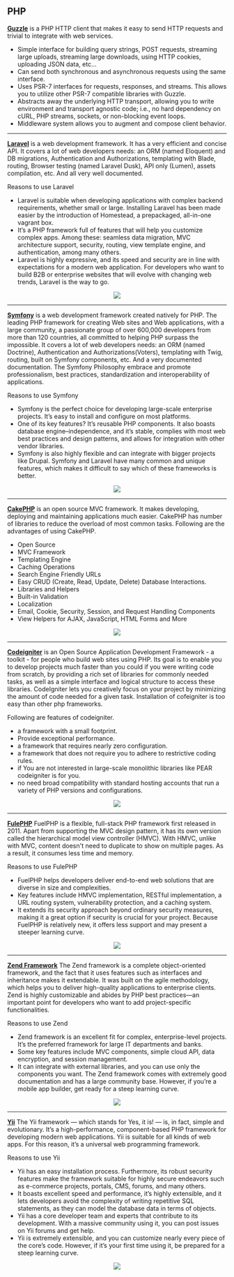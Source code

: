 ## PHP

[**Guzzle**](https://github.com/guzzle/guzzle) is a PHP HTTP client that makes it easy to send HTTP requests and trivial to integrate with web services.

- Simple interface for building query strings, POST requests, streaming large uploads, streaming large downloads, using HTTP cookies, uploading JSON data, etc...
- Can send both synchronous and asynchronous requests using the same interface.
- Uses PSR-7 interfaces for requests, responses, and streams. This allows you to utilize other PSR-7 compatible libraries with Guzzle.
- Abstracts away the underlying HTTP transport, allowing you to write environment and transport agnostic code; i.e., no hard dependency on cURL, PHP streams, sockets, or non-blocking event loops.
- Middleware system allows you to augment and compose client behavior.

---
[**Laravel**](https://github.com/laravel/laravel) is a web development framework. It has a very
efficient and concise API. It covers a lot of web developers needs: an ORM (named Eloquent) and DB
migrations,  Authentication and Authorizations, templating with Blade, routing, Browser testing
(named Laravel Dusk), API only (Lumen), assets compilation, etc. And all very well documented.

Reasons to use Laravel
- Laravel is suitable when developing applications with complex backend requirements, whether small or large. Installing Laravel has been made easier by the introduction of Homestead, a prepackaged, all-in-one vagrant box.
- It’s a PHP framework full of features that will help you customize complex apps. Among these: seamless data migration, MVC architecture support, security, routing, view template engine, and authentication, among many others.
- Laravel is highly expressive, and its speed and security are in line with expectations for a modern web application. For developers who want to build B2B or enterprise websites that will evolve with changing web trends, Laravel is the way to go.


<p align="center">
    <a href="https://github.com/laravel/laravel">
        <img src="https://raygun.com/blog/images/top-php-frameworks/laravel.png">
    </a>
</p>

---
[**Symfony**](https://github.com/symfony/symfony) is a web development framework created natively for PHP. The leading PHP framework for creating Web sites and Web applications, with a large community, a passionate group of over 600,000 developers from more than 120 countries, all committed to helping PHP surpass the impossible.
It covers a lot of web developers needs: an ORM (named Doctrine), Authentication and Authorizations(Voters), templating with Twig, routing, built on Symfony components, etc. And a very documented documentation.
The Symfony Philosophy embrace and promote professionalism, best practices, standardization and interoperability of applications.

Reasons to use Symfony
- Symfony is the perfect choice for developing large-scale enterprise projects. It’s easy to install and configure on most platforms.
- One of its key features? It’s reusable PHP components. It also boasts database engine–independence, and it’s stable, complies with most web best practices and design patterns, and allows for integration with other vendor libraries.
- Symfony is also highly flexible and can integrate with bigger projects like Drupal. Symfony and Laravel have many common and unique features, which makes it difficult to say which of these frameworks is better.

<p align="center">
    <a href="https://github.com/symfony/symfony">
        <img src="https://raygun.com/blog/images/top-php-frameworks/symfony.png">
    </a>
</p>

---
[**CakePHP**](https://github.com/cakephp/cakephp) is an open source MVC framework. It makes developing, deploying and maintaining applications much easier. CakePHP has number of libraries to reduce the overload of most common tasks. Following are the advantages of using CakePHP.
- Open Source
- MVC Framework
- Templating Engine
- Caching Operations
- Search Engine Friendly URLs
- Easy CRUD (Create, Read, Update, Delete) Database Interactions.
- Libraries and Helpers
- Built-in Validation
- Localization
- Email, Cookie, Security, Session, and Request Handling Components
- View Helpers for AJAX, JavaScript, HTML Forms and More

<p align="center">
    <a href="https://github.com/cakephp/cakephp">
        <img src="https://raygun.com/blog/images/top-php-frameworks/cakephp.png">
    </a>
</p>

---
[**Codeigniter**](https://github.com/bcit-ci/CodeIgniter) is an Open Source Application Development Framework - a toolkit - for people who build web sites using PHP. Its goal is to enable you to develop projects much faster than you could if you were writing code from scratch, by providing a rich set of libraries for commonly needed tasks, as well as a simple interface and logical structure to access these libraries. CodeIgniter lets you creatively focus on your project by minimizing the amount of code needed for a given task. Installation of cofeigniter is too easy than other php frameworks.

Following are features of codeigniter.
- a framework with a small footprint.
- Provide exceptional performance.
- a framework that requires nearly zero configuration.
- a framework that does not require you to adhere to restrictive coding rules.
- if You are not interested in large-scale monolithic libraries like PEAR codeigniter is for you.
- no need broad compatibility with standard hosting accounts that run a variety of PHP versions and configurations.

<p align="center">
    <a href="https://github.com/bcit-ci/CodeIgniter">
        <img src="https://raygun.com/blog/images/top-php-frameworks/codeigniter.png">
    </a>
</p>

---
[**FulePHP**](https://github.com/fuel/fuel) FuelPHP is a flexible, full-stack PHP framework first released in 2011. Apart from supporting the MVC design pattern, it has its own version called the hierarchical model view controller (HMVC). With HMVC, unlike with MVC, content doesn't need to duplicate to show on multiple pages. As a result, it consumes less time and memory.

Reasons to use FulePHP
- FuelPHP helps developers deliver end-to-end web solutions that are diverse in size and complexities.
- Key features include HMVC implementation, RESTful implementation, a URL routing system, vulnerability protection, and a caching system.
- It extends its security approach beyond ordinary security measures, making it a great option if security is crucial for your project. Because FuelPHP is relatively new, it offers less support and may present a steeper learning curve.

<p align="center">
    <a href="https://github.com/fuel/fuel">
        <img src="https://raygun.com/blog/images/top-php-frameworks/fuelphp.png">
    </a>
</p>

---
[**Zend Framework**](https://github.com/zendframework/zendframework) The Zend framework is a complete object-oriented framework, and the fact that it uses features such as interfaces and inheritance makes it extendable. It was built on the agile methodology, which helps you to deliver high-quality applications to enterprise clients. Zend is highly customizable and abides by PHP best practices—an important point for developers who want to add project-specific functionalities.

Reasons to use Zend
- Zend framework is an excellent fit for complex, enterprise-level projects. It’s the preferred framework for large IT departments and banks.
- Some key features include MVC components, simple cloud API, data encryption, and session management.
- It can integrate with external libraries, and you can use only the components you want. The Zend framework comes with extremely good documentation and has a large community base. However, if you’re a mobile app builder, get ready for a steep learning curve.

<p align="center">
    <a href="https://github.com/zendframework/zendframework">
        <img src="https://raygun.com/blog/images/top-php-frameworks/zend.png">
    </a>
</p>

---
[**Yii**](https://github.com/yiisoft/yii) The Yii framework — which stands for Yes, it is! — is, in fact, simple and evolutionary. It’s a high-performance, component-based PHP framework for developing modern web applications. Yii is suitable for all kinds of web apps. For this reason, it’s a universal web programming framework.

Reasons to use Yii
- Yii has an easy installation process. Furthermore, its robust security features make the framework suitable for highly secure endeavors such as e-commerce projects, portals, CMS, forums, and many others.
- It boasts excellent speed and performance, it’s highly extensible, and it lets developers avoid the complexity of writing repetitive SQL statements, as they can model the database data in terms of objects.
- Yii has a core developer team and experts that contribute to its development. With a massive community using it, you can post issues on Yii forums and get help.
- Yii is extremely extensible, and you can customize nearly every piece of the core’s code. However, if it’s your first time using it, be prepared for a steep learning curve.

<p align="center">
    <a href="https://github.com/yiisoft/yii">
        <img src="https://raygun.com/blog/images/top-php-frameworks/yii.png">
    </a>
</p>
